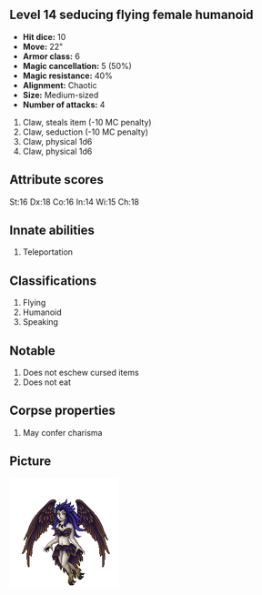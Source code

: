 ## Level 14 seducing flying female humanoid

- **Hit dice:** 10
- **Move:** 22"
- **Armor class:** 6
- **Magic cancellation:** 5 (50%)
- **Magic resistance:** 40%
- **Alignment:** Chaotic
- **Size:** Medium-sized
- **Number of attacks:** 4
1. Claw, steals item (-10 MC penalty)
2. Claw, seduction (-10 MC penalty)
3. Claw, physical 1d6
4. Claw, physical 1d6

## Attribute scores

St:16 Dx:18 Co:16 In:14 Wi:15 Ch:18

## Innate abilities

1. Teleportation

## Classifications

1. Flying
2. Humanoid
3. Speaking

## Notable

1. Does not eschew cursed items
2. Does not eat

## Corpse properties

1. May confer charisma

## Picture

![Harpy](https://github.com/hyvanmielenpelit/GnollHackTileSet/blob/main/Monsters/harpy/harpy.png?raw=true)
